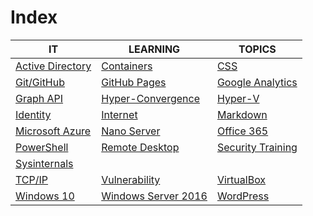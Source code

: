 # Index

|IT|LEARNING|TOPICS|
|---|---|---|
|[Active Directory](ms-windows#active-directory)|[Containers](coding)|[CSS](web-pages)|
|[Git/GitHub](coding)|[GitHub Pages](web-pages)|[Google Analytics](web-pages)|
|[Graph API](coding)|[Hyper-Convergence](infrastructure)|[Hyper-V](ms-windows)|
|[Identity](security)|[Internet](cloud)|[Markdown](web-pages)|
|[Microsoft Azure](cloud)|[Nano Server](ms-windows#nano-server)|[Office 365](cloud#office-365)|
|[PowerShell](coding)|[Remote Desktop](ms-windows#remote-desktop)|[Security Training](security)|
|[Sysinternals](ms-windows)|||
|[TCP/IP](networking)|[Vulnerability](security)|[VirtualBox](linux)|
|[Windows 10](ms-windows)|[Windows Server 2016](ms-windows#windows-server-2016)|[WordPress](web-pages#wordpress)|


	



    

